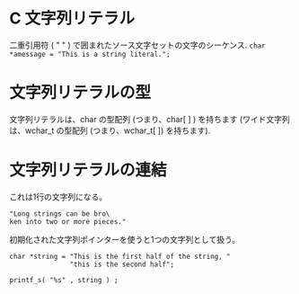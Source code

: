 # C 文字列リテラル
二重引用符 ( " " ) で囲まれたソース文字セットの文字のシーケンス.
```char *amessage = "This is a string literal.";```

# 文字列リテラルの型
文字列リテラルは、char の型配列 (つまり、char[ ] ) を持ちます (ワイド文字列は、wchar_t の型配列 (つまり、wchar_t[ ]) を持ちます).

# 文字列リテラルの連結
これは1行の文字列になる。
```
"Long strings can be bro\
ken into two or more pieces."
```

初期化された文字列ポインターを使うと1つの文字列として扱う。
```
char *string = "This is the first half of the string, "
               "this is the second half";

printf_s( "%s" , string ) ;
```